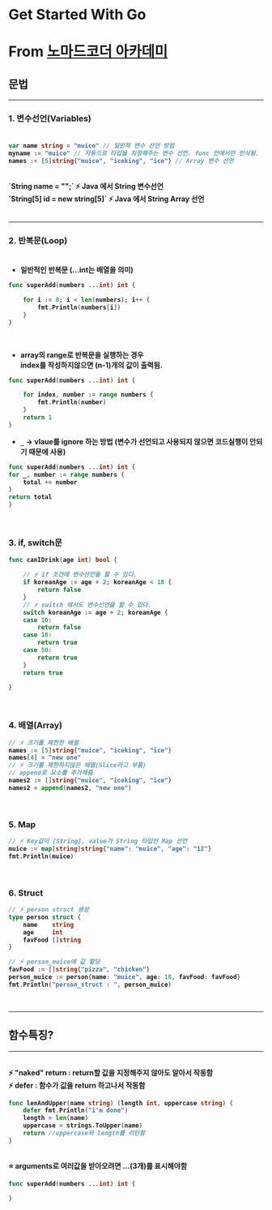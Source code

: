 <br>

# Get Started With Go<br><br> From [노마드코더 아카데미](https://nomadcoders.co/go-for-beginners)

## 문법
---
### <b>1. 변수선언(Variables)<br><br>

```go
var name string = "muice" // 일반적 변수 선언 방법
myname := "muice" // 자동으로 타입을 지정해주는 변수 선언. func 안에서만 인식됨.
names := [5]string{"muice", "iceking", "ice"} // Array 변수 선언
```
<br>
`String name = "";`  ⚡ Java 에서 String 변수선언<br>
`String[5] id = new string[5]` ⚡ Java 에서 String Array 선언<br>
<br>

---
### <b>2. 반복문(Loop)<br><br>

- 일반적인 반복문 (...int는 배열을 의미)
```go
func superAdd(numbers ...int) int {

	for i := 0; i < len(numbers); i++ {
		fmt.Println(numbers[i])
	}
}
```
<br>
  
- array의 range로 반복문을 실행하는 경우  <br>
index를 작성하지않으면 (n-1)개의 값이 출력됨.<br>

```go
func superAdd(numbers ...int) int {

	for index, number := range numbers {
		fmt.Println(number)
	}
	return 1
}
```
-  `_` -> vlaue를 ignore 하는 방법 (변수가 선언되고 사용되지 않으면 코드실행이 안되기 때문에 사용)
```go
func superAdd(numbers ...int) int {
for _, number := range numbers {
	total += number
}
return total
}
```
<br>

### <b>3. if, switch문
```go
func canIDrink(age int) bool {

	// ⚡ if 조건에 변수선언을 할 수 있다.
	if koreanAge := age + 2; koreanAge < 18 {
		return false
	}
	// ⚡ switch 에서도 변수선언을 할 수 있다.
	switch koreanAge := age + 2; koreanAge {
	case 10:
		return false
	case 18:
		return true
	case 50:
		return true
	}
	return true

}

```

<br>

### <b>4. 배열(Array)

```go
// ⚡ 크기를 제한한 배열
names := [5]string{"muice", "iceking", "ice"}
names[4] = "new one"
// ⚡ 크기를 제한하지않은 배열(Slice라고 부름)
// append로 요소를 추가해줌
names2 := []string{"muice", "iceking", "ice"}
names2 = append(names2, "new one")
```

<br>

### <b>5. Map

```go
// ⚡ Key값이 [String], value가 String 타입인 Map 선언
muice := map[string]string{"name": "muice", "age": "12"}
fmt.Println(muice)
```

<br>

### <b>6. Struct

```go
// ⚡ person struct 생성
type person struct {
	name    string
	age     int
	favFood []string
}

// ⚡ person_muice에 값 할당
favFood := []string{"pizza", "chicken"}
person_muice := person{name: "muice", age: 18, favFood: favFood}
fmt.Println("person_struct : ", person_muice)
```

<br>

---
## <b>함수특징?
---

<br>
⚡ "naked" return : return할 값을 지정해주지 않아도 알아서 작동함<br>
⚡ defer : 함수가 값을 return 하고나서 작동함<br>

```go
func lenAndUpper(name string) (length int, uppercase string) {
    defer fmt.Println("i'm done")
	length = len(name)
	uppercase = strings.ToUpper(name)
	return //uppercase와 length를 리턴함
}

```
<br>
⭐ arguments로 여러값을 받아오려면 ...(3개)를 표시해야함

```go
func superAdd(numbers ...int) int {

}
```

